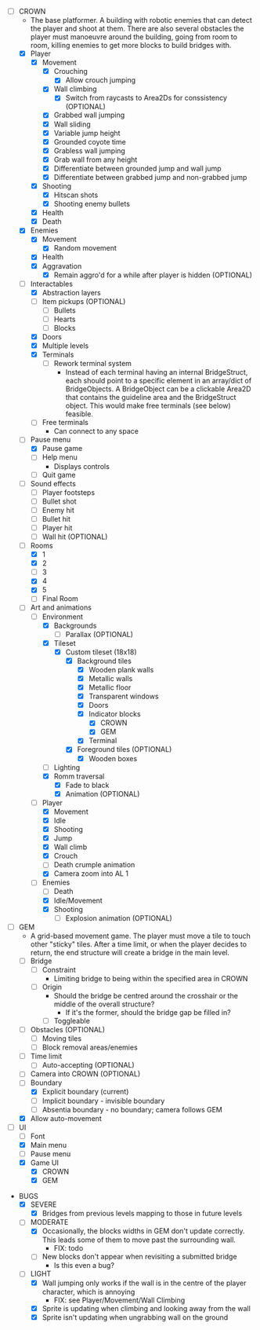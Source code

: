 - [ ] CROWN
    - The base platformer. A building with robotic enemies that can detect the player and shoot at them. There are also several obstacles the player must manoeuvre around the building, going from room to room, killing enemies to get more blocks to build bridges with.
    - [x] Player
        - [x] Movement
            - [x] Crouching
                - [x] Allow crouch jumping
            - [x] Wall climbing
                - [x] Switch from raycasts to Area2Ds for conssistency (OPTIONAL)
            - [x] Grabbed wall jumping
            - [x] Wall sliding
            - [x] Variable jump height
            - [x] Grounded coyote time
            - [x] Grabless wall jumping
            - [x] Grab wall from any height
            - [x] Differentiate between grounded jump and wall jump
            - [x] Differentiate between grabbed jump and non-grabbed jump
        - [x] Shooting
            - [x] Hitscan shots
            - [x] Shooting enemy bullets
        - [x] Health
        - [x] Death
    - [x] Enemies
        - [x] Movement
            - [x] Random movement
        - [x] Health
        - [x] Aggravation
            - [x] Remain aggro'd for a while after player is hidden (OPTIONAL)
    - [ ] Interactables
        - [x] Abstraction layers
        - [ ] Item pickups (OPTIONAL)
            - [ ] Bullets
            - [ ] Hearts
            - [ ] Blocks
        - [x] Doors
        - [x] Multiple levels
        - [x] Terminals
            - [ ] Rework terminal system
                - Instead of each terminal having an internal BridgeStruct, each should point to a specific element in an array/dict of BridgeObjects. A BridgeObject can be a clickable Area2D that contains the guideline area and the BridgeStruct object. This would make free terminals (see below) feasible.
        - [ ] Free terminals
            - Can connect to any space
    - [ ] Pause menu
        - [x] Pause game
        - [ ] Help menu
            - Displays controls
        - [ ] Quit game
    - [ ] Sound effects
        - [ ] Player footsteps
        - [ ] Bullet shot
        - [ ] Enemy hit
        - [ ] Bullet hit
        - [ ] Player hit
        - [ ] Wall hit (OPTIONAL)
    - [ ] Rooms
        - [x] 1
        - [x] 2
        - [ ] 3
        - [x] 4
        - [x] 5
        - [ ] Final Room
    - [ ] Art and animations
        - [ ] Environment
            - [x] Backgrounds
                - [ ] Parallax (OPTIONAL)
            - [x] Tileset
                - [x] Custom tileset (18x18)
                    - [x] Background tiles
                        - [x] Wooden plank walls
                        - [x] Metallic walls
                        - [x] Metallic floor
                        - [x] Transparent windows
                        - [x] Doors
                        - [x] Indicator blocks
                            - [x] CROWN
                            - [x] GEM
                        - [x] Terminal
                    - [x] Foreground tiles (OPTIONAL)
                        - [x] Wooden boxes
            - [ ] Lighting
            - [x] Romm traversal 
                - [x] Fade to black
                - [x] Animation (OPTIONAL)
        - [ ] Player
            - [x] Movement
            - [x] Idle
            - [x] Shooting
            - [x] Jump
            - [x] Wall climb
            - [x] Crouch
            - [ ] Death crumple animation
            - [x] Camera zoom into AL 1
        - [ ] Enemies
            - [ ] Death
            - [x] Idle/Movement
            - [x] Shooting
                - [ ] Explosion animation (OPTIONAL)
- [ ] GEM
    - A grid-based movement game. The player must move a tile to touch other "sticky" tiles. After a time limit, or when the player decides to return, the end structure will create a bridge in the main level.
    - [ ] Bridge
        - [ ] Constraint
            - Limiting bridge to being within the specified area in CROWN
        - [ ] Origin
            - Should the bridge be centred around the crosshair or the middle of the overall structure?
                - If it's the former, should the bridge gap be filled in?
            - [ ] Toggleable
    - [ ] Obstacles (OPTIONAL)
        - [ ] Moving tiles
        - [ ] Block removal areas/enemies
    - [ ] Time limit
        - [ ] Auto-accepting (OPTIONAL)
    - [ ] Camera into CROWN (OPTIONAL)
    - [ ] Boundary
        - [x] Explicit boundary (current)
        - [ ] Implicit boundary - invisible boundary
        - [ ] Absentia boundary - no boundary; camera follows GEM
    - [x] Allow auto-movement
- [ ] UI
    - [ ] Font
    - [x] Main menu
    - [ ] Pause menu
    - [x] Game UI
        - [x] CROWN
        - [x] GEM

- BUGS
    - [x] SEVERE
        - [x] Bridges from previous levels mapping to those in future levels
    - [ ] MODERATE
        - [x] Occasionally, the blocks widths in GEM don't update correctly. This leads some of them to move past the surrounding wall.
            - FIX: todo
        - [ ] New blocks don't appear when revisiting a submitted bridge 
            - Is this even a bug?
    - [ ] LIGHT
        - [x] Wall jumping only works if the wall is in the centre of the player character, which is annoying
            - FIX: see Player/Movement/Wall Climbing
        - [x] Sprite is updating when climbing and looking away from the wall
        - [x] Sprite isn't updating when ungrabbing wall on the ground
